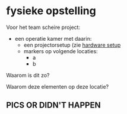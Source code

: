 # fysieke opstelling

Voor het team scheire project:

- een operatie kamer met daarin:
	- een projectorsetup (zie [hardware setup](hardware_NL.md)
	- markers op volgende locaties:
		- a
		- b

		
		
Waarom is dit zo?

Waarom deze elementen op deze locatie?
 	 
 	 
## PICS OR DIDN'T HAPPEN 